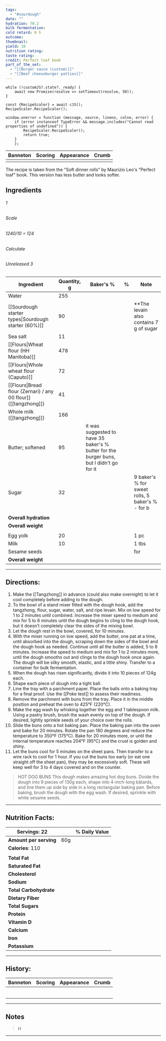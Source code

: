 ```yaml
---
tags:
  - "#sourdough"
date: ""
hydration: 70.2
bulk fermentation: 
cold retard: 0 h
outcome: 
thumbnail: 
yield: 10
nutrition rating: 
taste rating: 
credit: Perfect loaf book
part_of_the_set:
  - "[[Burger sauce (custom)]]"
  - "[[Beef cheeseburger patties]]"
---
```

```dataviewjs
while (!customJS?.state?._ready) { 
	await new Promise(resolve => setTimeout(resolve, 50)); 
} 

const {RecipeScaler} = await cJS();
RecipeScaler.RecipeScaler();

window.onerror = function (message, source, lineno, colno, error) {
	if (error instanceof TypeError && message.includes("Cannot read properties of undefined")) {
		RecipeScaler.RecipeScaler();
		return true;
	}
    };
```

| Banneton | Scoring | Appearance | Crumb |
| -------- | ------- | ---------- | ----- |
|          |         |            |       |

The recipe is taken from the "Soft dinner rolls" by Maurizio Leo's "Perfect loaf" book. This version has less butter and looks softer.
## Ingredients

###### 1
###### Scale
###### 1240/10 = 124
###### Calculate
###### Unreleased 3

| Ingredient                                                       | Quantity, g | Baker's %                                                                                | %   | Note                                             |
| ---------------------------------------------------------------- | ----------- | ---------------------------------------------------------------------------------------- | --- | ------------------------------------------------ |
| Water                                                            | 255         |                                                                                          |     |                                                  |
| [[Sourdough starter types\|Sourdough starter (60%)]]             | 90          |                                                                                          |     | **The levain also contains 7 g of sugar          |
| Sea salt                                                         | 11          |                                                                                          |     |                                                  |
| [[Flours\|Wheat flour (HH Manitoba)]]                            | 478         |                                                                                          |     |                                                  |
| [[Flours\|Whole wheat flour (Caputo)]]                           | 72          |                                                                                          |     |                                                  |
| [[Flours\|Bread flour (Zernari) / any 00 flour]] ([[tangzhong]]) | 41          |                                                                                          |     |                                                  |
| Whole milk ([[tangzhong]])                                       | 166         |                                                                                          |     |                                                  |
| Butter; softened                                                 | 95          | it was suggested to have 35 baker's % butter for the burger buns, but I didn't go for it |     |                                                  |
| Sugar                                                            | 32          |                                                                                          |     | 9 baker's % for sweet rolls, 5 baker's % - for b |
|                                                                  |             |                                                                                          |     |                                                  |
| **Overall hydration**                                            |             |                                                                                          |     |                                                  |
| **Overall weight**                                               |             |                                                                                          |     |                                                  |
|                                                                  |             |                                                                                          |     |                                                  |
| Egg yolk                                                         | 20          |                                                                                          |     | 1 pc                                             |
| Milk                                                             | 10          |                                                                                          |     | 1 tbs                                            |
| Sesame seeds                                                     |             |                                                                                          |     | for                                              |
| **Overall weight**                                               |             |                                                                                          |     |                                                  |





---
## Directions:

1. Make the [[Tangzhong]] in advance (could also make overnight) to let it cool completely before adding to the dough.
2. To the bowl of a stand mixer fitted with the dough hook, add the tangzhong, flour, sugar, water, salt, and ripe levain. Mix on low speed for 1 to 2 minutes until combined. Increase the mixer speed to medium and mix for 5 to 6 minutes until the dough begins to cling to the dough hook, but it doesn’t completely clear the sides of the mixing bowl. 
3. Let the dough rest in the bowl, covered, for 10 minutes.
4. With the mixer running on low speed, add the butter, one pat at a time, until absorbed into the dough, scraping down the sides of the bowl and the dough hook as needed. Continue until all the butter is added, 5 to 8 minutes. Increase the speed to medium and mix for 1 to 2 minutes more, until the dough smooths out and clings to the dough hook once again. The dough will be silky smooth, elastic, and a little shiny. Transfer to a container for bulk fermentation.
5. When the dough has risen significantly, divide it into 10 pieces of 124g each.
6. Shape each piece of dough into a tight ball.
7. Line the tray with a parchment paper. Place the balls onto a baking tray for a final proof. Use the [[Poke test]] to assess their readiness.
8. Remove the parchment with buns from the tray. Place it in the middle position and preheat the oven to 425°F (220°C).
9. Make the egg wash by whisking together the egg and 1 tablespoon milk. Using a pastry brush, brush the wash evenly on top of the dough. If desired, lightly sprinkle seeds of your choice over the rolls.
10. Slide the buns onto a hot baking pan. Place the baking pan into the oven and bake for 20 minutes. Rotate the pan 180 degrees and reduce the temperature to 350°F (175°C). Bake for 20 minutes more, or until the internal temperature reaches 204°F (95°C) and the crust is golden and shiny.
11. Let the buns cool for 5 minutes on the sheet pans. Then transfer to a wire rack to cool for 1 hour. If you cut the buns too early (or eat one straight off the sheet pan), they may be excessively soft. These will keep well for 3 to 4 days covered and on the counter.

> HOT DOG BUNS
This dough makes amazing hot dog buns. Divide the dough into 9 pieces of 130g
each, shape into 4-inch-long bâtards, and line them up side by
side in a long rectangular baking pan. Before baking, brush the dough with the
egg wash. If desired, sprinkle with white sesame seeds.

---
## Nutrition Facts:

| **Servings:** 22       |       | % Daily Value |
| ---------------------- | ----- | ------------- |
| **Amount per serving** | 60g   |               |
| **Calories**: 110      |       |               |
|                        |       |               |
| **Total Fat**          |       |               |
| **Saturated Fat**      |       |               |
| **Cholesterol**        |       |               |
| **Sodium**             |       |               |
| **Total Carbohydrate** |       |               |
| **Dietary Fiber**      |       |               |
| **Total Sugars**       |       |               |
| **Protein**            |       |               |
| **Vitamin D**          |       |               |
| **Calcium**            |       |               |
| **Iron**               |       |               |
| **Potassium**          |       |               |

---
## History:

| Banneton                                                                                                                                                                                                                                                                                                                                                                                                                                                                                                       | Scoring                                                                                                                                                                                                                              | Appearance                                                                                                                                                                                                                           | Crumb                                                                                                                                                                                                                                |
| -------------------------------------------------------------------------------------------------------------------------------------------------------------------------------------------------------------------------------------------------------------------------------------------------------------------------------------------------------------------------------------------------------------------------------------------------------------------------------------------------------------- | ------------------------------------------------------------------------------------------------------------------------------------------------------------------------------------------------------------------------------------ | ------------------------------------------------------------------------------------------------------------------------------------------------------------------------------------------------------------------------------------ | ------------------------------------------------------------------------------------------------------------------------------------------------------------------------------------------------------------------------------------ |
|                                                                                                                                                                                                                                                                                                                                                                                                                                                                                                                |                                                                                                                                                                                                                                      |                                                                                                                                                                                                                                      |                                                                                                                                                                                                                                      |
|                                                                                                                                                                                                                                                                                                                                                                                                                                                                                                                |                                                                                                                                                                                                                                      |                                                                                                                                                                                                                                      |                                                                                                                                                                                                                                      |
|                                                                                                                                                                                                                                                                                                                                                                                                                                                                                                                |                                                                                                                                                                                                                                      |                                                                                                                                                                                                                                      |                                                                                                                                                                                                                                      |
|                                                                                                                                                                                                                                                                                                                                                                                                                                                                                                                |                                                                                                                                                                                                                                      |                                                                                                                                                                                                                                      |                                                                                                                                                                                                                                      |
|                                                                                                                                                                                                                                                                                                                                                                                                                                                                                                                |                                                                                                                                                                                                                                      |                                                                                                                                                                                                                                      |                                                                                                                                                                                                                                      |
|                                                                                                                                                                                                                                                                                                                                                                                                                                                                                                                |                                                                                                                                                                                                                                      |                                                                                                                                                                                                                                      |                                                                                                                                                                                                                                      |

---
## Notes

> H

---



